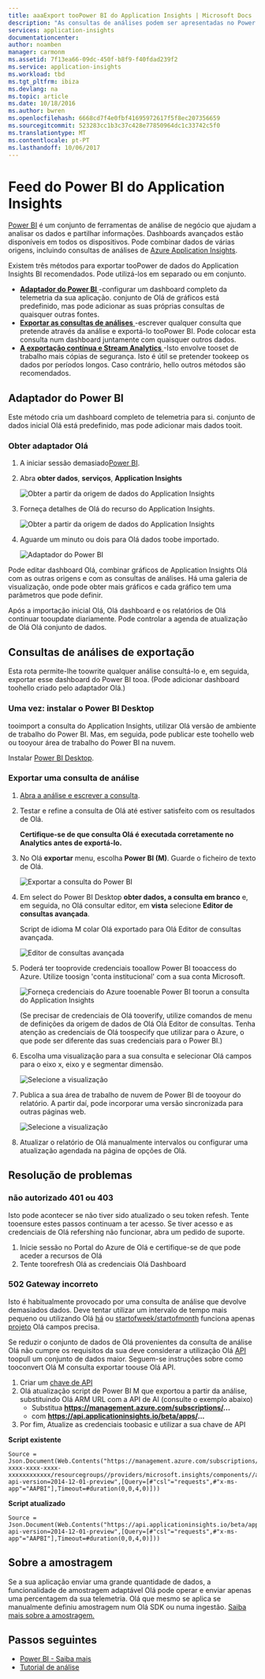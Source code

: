 ```yaml
---
title: aaaExport tooPower BI do Application Insights | Microsoft Docs
description: "As consultas de análises podem ser apresentadas no Power BI."
services: application-insights
documentationcenter: 
author: noamben
manager: carmonm
ms.assetid: 7f13ea66-09dc-450f-b8f9-f40fdad239f2
ms.service: application-insights
ms.workload: tbd
ms.tgt_pltfrm: ibiza
ms.devlang: na
ms.topic: article
ms.date: 10/18/2016
ms.author: bwren
ms.openlocfilehash: 6668cd7f4e0fbf41695972617f5f8ec207356659
ms.sourcegitcommit: 523283cc1b3c37c428e77850964dc1c33742c5f0
ms.translationtype: MT
ms.contentlocale: pt-PT
ms.lasthandoff: 10/06/2017
---
```

# <a name="feed-power-bi-from-application-insights"></a>Feed do Power BI do Application Insights
[Power BI](http://www.powerbi.com/) é um conjunto de ferramentas de análise de negócio que ajudam a analisar os dados e partilhar informações. Dashboards avançados estão disponíveis em todos os dispositivos. Pode combinar dados de várias origens, incluindo consultas de análises de [Azure Application Insights](app-insights-overview.md).

Existem três métodos para exportar tooPower de dados do Application Insights BI recomendados. Pode utilizá-los em separado ou em conjunto.

* [**Adaptador do Power BI** ](#power-pi-adapter) -configurar um dashboard completo da telemetria da sua aplicação. conjunto de Olá de gráficos está predefinido, mas pode adicionar as suas próprias consultas de quaisquer outras fontes.
* [**Exportar as consultas de análises** ](#export-analytics-queries) -escrever qualquer consulta que pretende através da análise e exportá-lo tooPower BI. Pode colocar esta consulta num dashboard juntamente com quaisquer outros dados.
* [**A exportação contínua e Stream Analytics** ](app-insights-export-stream-analytics.md) -Isto envolve tooset de trabalho mais cópias de segurança. Isto é útil se pretender tookeep os dados por períodos longos. Caso contrário, hello outros métodos são recomendados.

## <a name="power-bi-adapter"></a>Adaptador do Power BI
Este método cria um dashboard completo de telemetria para si. conjunto de dados inicial Olá está predefinido, mas pode adicionar mais dados tooit.

### <a name="get-hello-adapter"></a>Obter adaptador Olá
1. A iniciar sessão demasiado[Power BI](https://app.powerbi.com/).
2. Abra **obter dados**, **serviços**, **Application Insights**
   
    ![Obter a partir da origem de dados do Application Insights](./media/app-insights-export-power-bi/power-bi-adapter.png)
3. Forneça detalhes de Olá do recurso do Application Insights.
   
    ![Obter a partir da origem de dados do Application Insights](./media/app-insights-export-power-bi/azure-subscription-resource-group-name.png)
4. Aguarde um minuto ou dois para Olá dados toobe importado.
   
    ![Adaptador do Power BI](./media/app-insights-export-power-bi/010.png)

Pode editar dashboard Olá, combinar gráficos de Application Insights Olá com as outras origens e com as consultas de análises. Há uma galeria de visualização, onde pode obter mais gráficos e cada gráfico tem uma parâmetros que pode definir.

Após a importação inicial Olá, Olá dashboard e os relatórios de Olá continuar tooupdate diariamente. Pode controlar a agenda de atualização de Olá Olá conjunto de dados.

## <a name="export-analytics-queries"></a>Consultas de análises de exportação
Esta rota permite-lhe toowrite qualquer análise consultá-lo e, em seguida, exportar esse dashboard do Power BI tooa. (Pode adicionar dashboard toohello criado pelo adaptador Olá.)

### <a name="one-time-install-power-bi-desktop"></a>Uma vez: instalar o Power BI Desktop
tooimport a consulta do Application Insights, utilizar Olá versão de ambiente de trabalho do Power BI. Mas, em seguida, pode publicar este toohello web ou tooyour área de trabalho do Power BI na nuvem. 

Instalar [Power BI Desktop](https://powerbi.microsoft.com/en-us/desktop/).

### <a name="export-an-analytics-query"></a>Exportar uma consulta de análise
1. [Abra a análise e escrever a consulta](app-insights-analytics-tour.md).
2. Testar e refine a consulta de Olá até estiver satisfeito com os resultados de Olá.

   **Certifique-se de que consulta Olá é executada corretamente no Analytics antes de exportá-lo.**
3. No Olá **exportar** menu, escolha **Power BI (M)**. Guarde o ficheiro de texto de Olá.
   
    ![Exportar a consulta do Power BI](./media/app-insights-export-power-bi/analytics-export-power-bi.png)
4. Em select do Power BI Desktop **obter dados, a consulta em branco** e, em seguida, no Olá consultar editor, em **vista** selecione **Editor de consultas avançada**.

    Script de idioma M colar Olá exportado para Olá Editor de consultas avançada.

    ![Editor de consultas avançada](./media/app-insights-export-power-bi/power-bi-import-analytics-query.png)

1. Poderá ter tooprovide credenciais tooallow Power BI tooaccess do Azure. Utilize toosign 'conta institucional' com a sua conta Microsoft.
   
    ![Forneça credenciais do Azure tooenable Power BI toorun a consulta do Application Insights](./media/app-insights-export-power-bi/power-bi-import-sign-in.png)

    (Se precisar de credenciais de Olá tooverify, utilize comandos de menu de definições da origem de dados de Olá Olá Editor de consultas. Tenha atenção as credenciais de Olá toospecify que utilizar para o Azure, o que pode ser diferente das suas credenciais para o Power BI.)
2. Escolha uma visualização para a sua consulta e selecionar Olá campos para o eixo x, eixo y e segmentar dimensão.
   
    ![Selecione a visualização](./media/app-insights-export-power-bi/power-bi-analytics-visualize.png)
3. Publica a sua área de trabalho de nuvem de Power BI de tooyour do relatório. A partir daí, pode incorporar uma versão sincronizada para outras páginas web.
   
    ![Selecione a visualização](./media/app-insights-export-power-bi/publish-power-bi.png)
4. Atualizar o relatório de Olá manualmente intervalos ou configurar uma atualização agendada na página de opções de Olá.

## <a name="troubleshooting"></a>Resolução de problemas

### <a name="401-or-403-unauthorized"></a>não autorizado 401 ou 403 
Isto pode acontecer se não tiver sido atualizado o seu token refesh. Tente tooensure estes passos continuam a ter acesso. Se tiver acesso e as credenciais de Olá refershing não funcionar, abra um pedido de suporte.

1. Inicie sessão no Portal do Azure de Olá e certifique-se de que pode aceder a recursos de Olá
2. Tente toorefresh Olá as credenciais Olá Dashboard

### <a name="502-bad-gateway"></a>502 Gateway incorreto
Isto é habitualmente provocado por uma consulta de análise que devolve demasiados dados. Deve tentar utilizar um intervalo de tempo mais pequeno ou utilizando Olá [há](https://docs.microsoft.com/en-us/azure/application-insights/app-insights-analytics-reference#ago) ou [startofweek/startofmonth](https://docs.microsoft.com/en-us/azure/application-insights/app-insights-analytics-reference#startofweek) funciona apenas [projeto](https://docs.microsoft.com/en-us/azure/application-insights/app-insights-analytics-reference#project-operator) Olá campos precisa.

Se reduzir o conjunto de dados de Olá provenientes da consulta de análise Olá não cumpre os requisitos da sua deve considerar a utilização Olá [API](https://dev.applicationinsights.io/documentation/overview) toopull um conjunto de dados maior. Seguem-se instruções sobre como tooconvert Olá M consulta exportar toouse Olá API.

1. Criar um [chave de API](https://dev.applicationinsights.io/documentation/Authorization/API-key-and-App-ID)
2. Olá atualização script de Power BI M que exportou a partir da análise, substituindo Olá ARM URL com a API de AI (consulte o exemplo abaixo)
   * Substitua **https://management.azure.com/subscriptions/...**
   * com **https://api.applicationinsights.io/beta/apps/...**
3. Por fim, Atualize as credenciais toobasic e utilizar a sua chave de API
  

**Script existente**
 ```
 Source = Json.Document(Web.Contents("https://management.azure.com/subscriptions/xxxxxxxx-xxxx-xxxx-xxxx-xxxxxxxxxxxx/resourcegroups//providers/microsoft.insights/components//api/query?api-version=2014-12-01-preview",[Query=[#"csl"="requests",#"x-ms-app"="AAPBI"],Timeout=#duration(0,0,4,0)]))
 ```
**Script atualizado**
 ```
 Source = Json.Document(Web.Contents("https://api.applicationinsights.io/beta/apps/<APPLICATION_ID>/query?api-version=2014-12-01-preview",[Query=[#"csl"="requests",#"x-ms-app"="AAPBI"],Timeout=#duration(0,0,4,0)]))
 ```

## <a name="about-sampling"></a>Sobre a amostragem
Se a sua aplicação enviar uma grande quantidade de dados, a funcionalidade de amostragem adaptável Olá pode operar e enviar apenas uma percentagem da sua telemetria. Olá que mesmo se aplica se manualmente definiu amostragem num Olá SDK ou numa ingestão. [Saiba mais sobre a amostragem.](app-insights-sampling.md)


## <a name="next-steps"></a>Passos seguintes
* [Power BI - Saiba mais](http://www.powerbi.com/learning/)
* [Tutorial de análise](app-insights-analytics-tour.md)

